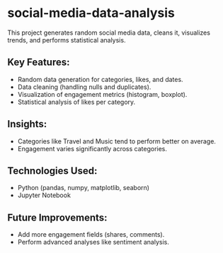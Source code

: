 # social-media-data-analysis

This project generates random social media data, cleans it, visualizes trends, and performs statistical analysis.

## Key Features:
- Random data generation for categories, likes, and dates.
- Data cleaning (handling nulls and duplicates).
- Visualization of engagement metrics (histogram, boxplot).
- Statistical analysis of likes per category.

## Insights:
- Categories like Travel and Music tend to perform better on average.
- Engagement varies significantly across categories.

## Technologies Used:
- Python (pandas, numpy, matplotlib, seaborn)
- Jupyter Notebook

## Future Improvements:
- Add more engagement fields (shares, comments).
- Perform advanced analyses like sentiment analysis.
